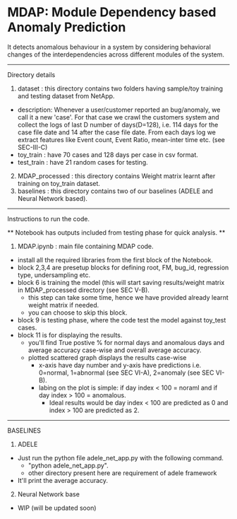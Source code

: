 # MDAP: Module Dependency based Anomaly Prediction

It detects anomalous behaviour in a system by considering behavioral changes of the interdependencies across different modules of the system.

___________________________________________________________________________________________________
Directory details
1) dataset : this directory contains two folders having sample/toy training and testing dataset from NetApp.
  - description: Whenever a user/customer reported an bug/anomaly, we call it a new 'case'. For that case we crawl the customers system and collect the logs of last D number of days(D=128), i.e. 114 days for the case file date and 14 after the case file date. From each days log we extract features like Event count, Event Ratio, mean-inter time etc. (see SEC-III-C)
  - toy_train : have 70 cases and 128 days per case in csv format.
  - test_train : have 21 random cases for testing.
2) MDAP_processed : this directory contains Weight matrix learnt after training on toy_train dataset.
3) baselines : this directory contains two of our baselines (ADELE and Neural Network based).
___________________________________________________________________________________________________
Instructions to run the code.

** Notebook has outputs included from testing phase for quick analysis. **
1) MDAP.ipynb : main file containing MDAP code.
  - install all the required libraries from the first block of the Notebook.
  - block 2,3,4 are presetup blocks for defining root, FM, bug_id, regression type, undersampling etc.
  - block 6 is training the model (this will start saving results/weight matrix in MDAP_processed directory (see SEC V-B).
    - this step can take some time, hence we have provided already learnt weight matrix if needed.
    - you can choose to skip this block.
  - block 9 is testing phase, where the code test the model against toy_test cases.
  - block 11 is for displaying the results.
    - you'll find True postive % for normal days and anomalous days and average accuracy case-wise and overall average accuracy.
    - plotted scattered graph displays the results case-wise
      - x-axis have day number and y-axis have predictions i.e. 0=normal, 1=abnormal (see SEC VI-A), 2=anomaly (see SEC VI-B).
      - labing on the plot is simple: if day index < 100 = noraml and if day index > 100 = anomalous.
        - Ideal results would be day index < 100 are predicted as 0 and index > 100 are predicted as 2.
        
___________________________________________________________________________________________________
BASELINES
1) ADELE
  - Just run the python file adele_net_app.py with the following command.
    - "python adele_net_app.py".
    - other directory present here are requirement of adele framework
  - It'll print the average accuracy.
2) Neural Network base
  - WIP (will be updated soon)
